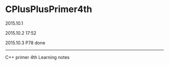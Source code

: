 # CPlusPlusPrimer4th

2015.10.1

2015.10.2  17:52

2015.10.3   P78  done



-------------------------------------
C++ primer 4th  Learning notes
